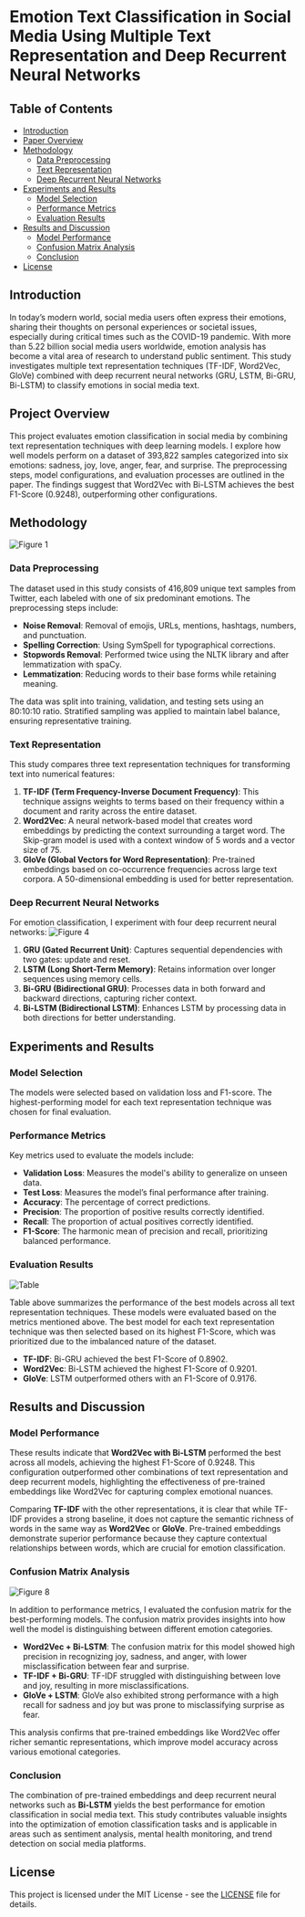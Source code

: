 # Emotion Text Classification in Social Media Using Multiple Text Representation and Deep Recurrent Neural Networks

## Table of Contents
- [Introduction](#introduction)
- [Paper Overview](#paper-overview)
- [Methodology](#methodology)
  - [Data Preprocessing](#data-preprocessing)
  - [Text Representation](#text-representation)
  - [Deep Recurrent Neural Networks](#deep-recurrent-neural-networks)
- [Experiments and Results](#experiments-and-results)
  - [Model Selection](#model-selection)
  - [Performance Metrics](#performance-metrics)
  - [Evaluation Results](#evaluation-results)
- [Results and Discussion](#results-and-discussion)
  - [Model Performance](#model-performance)
  - [Confusion Matrix Analysis](#confusion-matrix-analysis)
  - [Conclusion](#conclusion)
- [License](#license)

## Introduction
In today’s modern world, social media users often express their emotions, sharing their thoughts on personal experiences or societal issues, especially during critical times such as the COVID-19 pandemic. With more than 5.22 billion social media users worldwide, emotion analysis has become a vital area of research to understand public sentiment. This study investigates multiple text representation techniques (TF-IDF, Word2Vec, GloVe) combined with deep recurrent neural networks (GRU, LSTM, Bi-GRU, Bi-LSTM) to classify emotions in social media text.

## Project Overview
This project evaluates emotion classification in social media by combining text representation techniques with deep learning models. I explore how well models perform on a dataset of 393,822 samples categorized into six emotions: sadness, joy, love, anger, fear, and surprise. The preprocessing steps, model configurations, and evaluation processes are outlined in the paper. The findings suggest that Word2Vec with Bi-LSTM achieves the best F1-Score (0.9248), outperforming other configurations.

## Methodology
![Figure 1](https://github.com/user-attachments/assets/973d5393-54f5-44ed-a56b-8f0b007df11e)

### Data Preprocessing
The dataset used in this study consists of 416,809 unique text samples from Twitter, each labeled with one of six predominant emotions. The preprocessing steps include:
- **Noise Removal**: Removal of emojis, URLs, mentions, hashtags, numbers, and punctuation.
- **Spelling Correction**: Using SymSpell for typographical corrections.
- **Stopwords Removal**: Performed twice using the NLTK library and after lemmatization with spaCy.
- **Lemmatization**: Reducing words to their base forms while retaining meaning.

The data was split into training, validation, and testing sets using an 80:10:10 ratio. Stratified sampling was applied to maintain label balance, ensuring representative training.

### Text Representation
This study compares three text representation techniques for transforming text into numerical features:

1. **TF-IDF (Term Frequency-Inverse Document Frequency)**: This technique assigns weights to terms based on their frequency within a document and rarity across the entire dataset.
2. **Word2Vec**: A neural network-based model that creates word embeddings by predicting the context surrounding a target word. The Skip-gram model is used with a context window of 5 words and a vector size of 75.
3. **GloVe (Global Vectors for Word Representation)**: Pre-trained embeddings based on co-occurrence frequencies across large text corpora. A 50-dimensional embedding is used for better representation.

### Deep Recurrent Neural Networks
For emotion classification, I experiment with four deep recurrent neural networks:
![Figure 4](https://github.com/user-attachments/assets/02d12541-26ec-4ba4-8ac6-1afb63506edf)

1. **GRU (Gated Recurrent Unit)**: Captures sequential dependencies with two gates: update and reset.
2. **LSTM (Long Short-Term Memory)**: Retains information over longer sequences using memory cells.
3. **Bi-GRU (Bidirectional GRU)**: Processes data in both forward and backward directions, capturing richer context.
4. **Bi-LSTM (Bidirectional LSTM)**: Enhances LSTM by processing data in both directions for better understanding.

## Experiments and Results

### Model Selection
The models were selected based on validation loss and F1-score. The highest-performing model for each text representation technique was chosen for final evaluation.

### Performance Metrics
Key metrics used to evaluate the models include:
- **Validation Loss**: Measures the model's ability to generalize on unseen data.
- **Test Loss**: Measures the model’s final performance after training.
- **Accuracy**: The percentage of correct predictions.
- **Precision**: The proportion of positive results correctly identified.
- **Recall**: The proportion of actual positives correctly identified.
- **F1-Score**: The harmonic mean of precision and recall, prioritizing balanced performance.

### Evaluation Results
![Table](https://github.com/user-attachments/assets/bda84836-0a16-4077-8b54-49d85d318d1a)

Table above summarizes the performance of the best models across all text representation techniques. These models were evaluated based on the metrics mentioned above.
The best model for each text representation technique was then selected based on its highest F1-Score, which was prioritized due to the imbalanced nature of the dataset.
- **TF-IDF**: Bi-GRU achieved the best F1-Score of 0.8902.
- **Word2Vec**: Bi-LSTM achieved the highest F1-Score of 0.9201.
- **GloVe**: LSTM outperformed others with an F1-Score of 0.9176.

## Results and Discussion

### Model Performance
These results indicate that **Word2Vec with Bi-LSTM** performed the best across all models, achieving the highest F1-Score of 0.9248. This configuration outperformed other combinations of text representation and deep recurrent models, highlighting the effectiveness of pre-trained embeddings like Word2Vec for capturing complex emotional nuances.

Comparing **TF-IDF** with the other representations, it is clear that while TF-IDF provides a strong baseline, it does not capture the semantic richness of words in the same way as **Word2Vec** or **GloVe**. Pre-trained embeddings demonstrate superior performance because they capture contextual relationships between words, which are crucial for emotion classification.

### Confusion Matrix Analysis
![Figure 8](https://github.com/user-attachments/assets/82cc6057-e4fb-46e6-9274-13df57b9370e)

In addition to performance metrics, I evaluated the confusion matrix for the best-performing models. The confusion matrix provides insights into how well the model is distinguishing between different emotion categories.

- **Word2Vec + Bi-LSTM**: The confusion matrix for this model showed high precision in recognizing joy, sadness, and anger, with lower misclassification between fear and surprise.
- **TF-IDF + Bi-GRU**: TF-IDF struggled with distinguishing between love and joy, resulting in more misclassifications.
- **GloVe + LSTM**: GloVe also exhibited strong performance with a high recall for sadness and joy but was prone to misclassifying surprise as fear.

This analysis confirms that pre-trained embeddings like Word2Vec offer richer semantic representations, which improve model accuracy across various emotional categories.

### Conclusion
The combination of pre-trained embeddings and deep recurrent neural networks such as **Bi-LSTM** yields the best performance for emotion classification in social media text. This study contributes valuable insights into the optimization of emotion classification tasks and is applicable in areas such as sentiment analysis, mental health monitoring, and trend detection on social media platforms.

## License
This project is licensed under the MIT License - see the [LICENSE](LICENSE) file for details.
